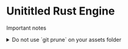 # Unititled Rust Engine

Important notes
<details><summary>Do not use `git prune` on your assets folder</summary>
URE uses git to track changes to your assets folder. To do this it uses `git write-tree` which creates "dangling trees" which capture the state of the repo like a commit. This allows URE to perform `git diff` arbitrarily to track files and keep UIDs in sync. After a change, URE **already runs `git prune`** to remove previous trees, but URE **needs** to save the most recent tree for future reference</details>